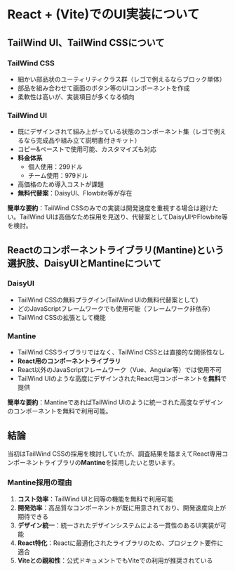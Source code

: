 # React + (Vite)でのUI実装について

## TailWind UI、TailWind CSSについて

### TailWind CSS
- 細かい部品状のユーティリティクラス群（レゴで例えるならブロック単体）
- 部品を組み合わせて画面のボタン等のUIコンポーネントを作成
- 柔軟性は高いが、実装項目が多くなる傾向

### TailWind UI
- 既にデザインされて組み上がっている状態のコンポーネント集（レゴで例えるなら完成品や組み立て説明書付きキット）
- コピー&ペーストで使用可能、カスタマイズも対応
- **料金体系**
  - 個人使用：299ドル
  - チーム使用：979ドル
- 高価格のため導入コストが課題
- **無料代替案**：DaisyUI、Flowbite等が存在

**簡単な要約**：TailWind CSSのみでの実装は開発速度を重視する場合は避けたい。TailWind UIは高価なため採用を見送り、代替案としてDaisyUIやFlowbite等を検討。

## Reactのコンポーネントライブラリ(Mantine)という選択肢、DaisyUIとMantineについて

### DaisyUI
- TailWind CSSの無料プラグイン(TailWind UIの無料代替案として)
- どのJavaScriptフレームワークでも使用可能（フレームワーク非依存）
- TailWind CSSの拡張として機能

### Mantine
- TailWind CSSライブラリではなく、TailWind CSSとは直接的な関係性なし
- **React用のコンポーネントライブラリ**
- React以外のJavaScriptフレームワーク（Vue、Angular等）では使用不可
- TailWind UIのような高度にデザインされたReact用コンポーネントを**無料**で提供

**簡単な要約**：MantineであればTailWind UIのように統一された高度なデザインのコンポーネントを無料で利用可能。

## 結論

当初はTailWind CSSの採用を検討していたが、調査結果を踏まえてReact専用コンポーネントライブラリの**Mantine**を採用したいと思います。

### Mantine採用の理由
1. **コスト効率**：TailWind UIと同等の機能を無料で利用可能
2. **開発効率**：高品質なコンポーネントが既に用意されており、開発速度向上が期待できる
3. **デザイン統一**：統一されたデザインシステムによる一貫性のあるUI実装が可能
4. **React特化**：Reactに最適化されたライブラリのため、プロジェクト要件に適合
5. **Viteとの親和性**：公式ドキュメントでもViteでの利用が推奨されている